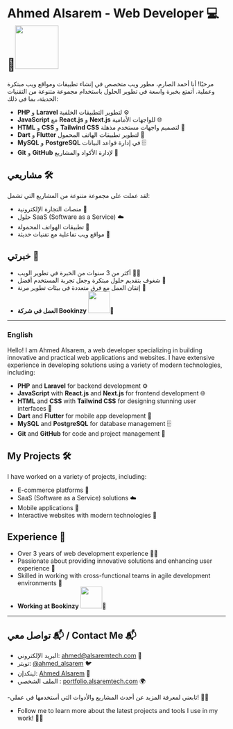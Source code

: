 # Ahmed Alsarem - Web Developer 💻🚀<img src="https://portfolio.alsaremtech.com/images/logo1.png" width="100" />

مرحبًا! أنا أحمد الصارم، مطور ويب متخصص في إنشاء تطبيقات ومواقع ويب مبتكرة وعملية. أتمتع بخبرة واسعة في تطوير الحلول باستخدام مجموعة متنوعة من التقنيات الحديثة، بما في ذلك:

- **PHP** و **Laravel** لتطوير التطبيقات الخلفية ⚙️
- **JavaScript** مع **React.js** و **Next.js** للواجهات الأمامية 🌐
- **HTML** و **CSS** و **Tailwind CSS** لتصميم واجهات مستخدم مذهلة 🎨
- **Dart** و **Flutter** لتطوير تطبيقات الهاتف المحمول 📱
- **MySQL** و **PostgreSQL** في إدارة قواعد البيانات 🗄️
- **Git** و **GitHub** لإدارة الأكواد والمشاريع 📂

## مشاريعي 🛠️

لقد عملت على مجموعة متنوعة من المشاريع التي تشمل:

- منصات التجارة الإلكترونية 🛒
- حلول SaaS (Software as a Service) ☁️
- تطبيقات الهواتف المحمولة 📲
- مواقع ويب تفاعلية مع تقنيات حديثة 🌟

## خبرتي 🌱

- أكثر من 3 سنوات من الخبرة في تطوير الويب 👨‍💻
- شغوف بتقديم حلول مبتكرة وجعل تجربة المستخدم أفضل 🎯
- إتقان العمل مع فرق متعددة في بيئات تطوير مرنة 🤝
- **العمل في شركة Bookinzy** <img src="https://bookinzy.com/wp-content/uploads/2021/07/logo.png" width="50" />🏢

---

### English

Hello! I am Ahmed Alsarem, a web developer specializing in building innovative and practical web applications and websites. I have extensive experience in developing solutions using a variety of modern technologies, including:

- **PHP** and **Laravel** for backend development ⚙️
- **JavaScript** with **React.js** and **Next.js** for frontend development 🌐
- **HTML** and **CSS** with **Tailwind CSS** for designing stunning user interfaces 🎨
- **Dart** and **Flutter** for mobile app development 📱
- **MySQL** and **PostgreSQL** for database management 🗄️
- **Git** and **GitHub** for code and project management 📂

## My Projects 🛠️

I have worked on a variety of projects, including:

- E-commerce platforms 🛒
- SaaS (Software as a Service) solutions ☁️
- Mobile applications 📲
- Interactive websites with modern technologies 🌟

## Experience 🌱

- Over 3 years of web development experience 👨‍💻
- Passionate about providing innovative solutions and enhancing user experience 🎯
- Skilled in working with cross-functional teams in agile development environments 🤝
- **Working at Bookinzy** <img src="https://bookinzy.com/wp-content/uploads/2021/07/logo.png" width="50" />🏢

---

## تواصل معي 📬 / Contact Me 📬

- البريد الإلكتروني: [ahmed@alsaremtech.com](mailto:info@alsaremtech.com) 📧 
- تويتر: [@ahmed_alsarem](https://twitter.com/ahmed_alsarem) 🐦 
- لينكدإن: [Ahmed Alsarem](https://www.linkedin.com/in/ahmed-alsarem) 💼 
- الملف الشخصي : [portfolio.alsaremtech.com](https://portfolio.alsaremtech.com/) 🌍

-تابعني لمعرفة المزيد عن أحدث المشاريع والأدوات التي أستخدمها في عملي! 🔧💡 
- Follow me to learn more about the latest projects and tools I use in my work! 🔧💡
